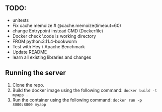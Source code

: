 ## TODO:
- unitests
- Fix cache memoize # @cache.memoize(timeout=60)
- change Entrypoint instead CMD (Dockerfile)
- Docker check \code is working directory 
- FROM python:3.11.4-bookworm
- Test with Hey / Apache Benchmark
- Update README
- learn all existing libraries and changes


## Running the server

1. Clone the repo.
2. Build the docker image using the following command: 
`docker build -t myapp .`
3. Run the container using the following command: `docker run -p 8000:8000 myapp`

